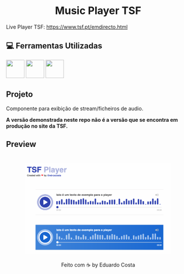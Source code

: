 <h1 align="center"> Music Player TSF </h1>

Live Player TSF: https://www.tsf.pt/emdirecto.html

## :computer: Ferramentas Utilizadas

<img src="https://cdn.svgporn.com/logos/html-5.svg" width="50" height="50" />  <img src="https://cdn.svgporn.com/logos/sass.svg" width="50" height="50" /> <img src="https://cdn.svgporn.com/logos/javascript.svg" width="50" height="50" />


## Projeto

Componente para exibição de stream/ficheiros de audio.

**A versão demonstrada neste repo não é a versão que se encontra em produção no site da TSF.**


## Preview

<h1 align="center"><img align="center" src="./github_assets/preview.PNG" alt="Preview" width="400"></img></h1>


<p align="center">Feito com ☕️  by Eduardo Costa</p>